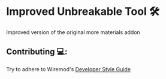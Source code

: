 # Improved Unbreakable Tool 🛠
Improved version of the original more materials addon

## Contributing 💻: 
Try to adhere to Wiremod's [Developer Style Guide](https://github.com/wiremod/wire/wiki/Developer-Style-Guide)
